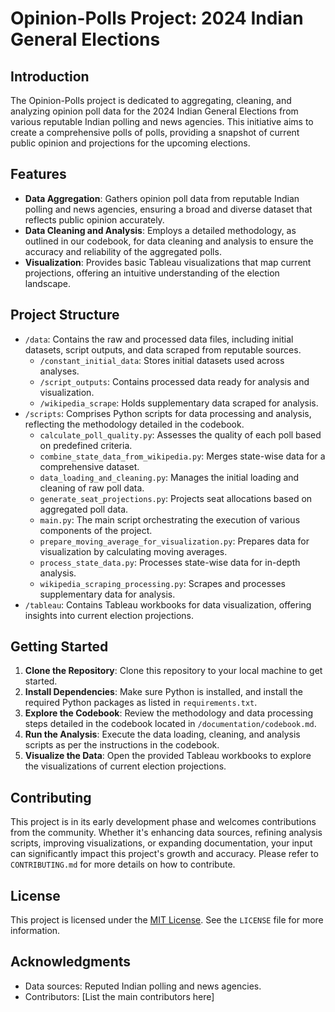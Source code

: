 
# Opinion-Polls Project: 2024 Indian General Elections

## Introduction
The Opinion-Polls project is dedicated to aggregating, cleaning, and analyzing opinion poll data for the 2024 Indian General Elections from various reputable Indian polling and news agencies. This initiative aims to create a comprehensive polls of polls, providing a snapshot of current public opinion and projections for the upcoming elections.

## Features
- **Data Aggregation**: Gathers opinion poll data from reputable Indian polling and news agencies, ensuring a broad and diverse dataset that reflects public opinion accurately.
- **Data Cleaning and Analysis**: Employs a detailed methodology, as outlined in our codebook, for data cleaning and analysis to ensure the accuracy and reliability of the aggregated polls.
- **Visualization**: Provides basic Tableau visualizations that map current projections, offering an intuitive understanding of the election landscape.

## Project Structure
- `/data`: Contains the raw and processed data files, including initial datasets, script outputs, and data scraped from reputable sources.
  - `/constant_initial_data`: Stores initial datasets used across analyses.
  - `/script_outputs`: Contains processed data ready for analysis and visualization.
  - `/wikipedia_scrape`: Holds supplementary data scraped for analysis.
- `/scripts`: Comprises Python scripts for data processing and analysis, reflecting the methodology detailed in the codebook.
  - `calculate_poll_quality.py`: Assesses the quality of each poll based on predefined criteria.
  - `combine_state_data_from_wikipedia.py`: Merges state-wise data for a comprehensive dataset.
  - `data_loading_and_cleaning.py`: Manages the initial loading and cleaning of raw poll data.
  - `generate_seat_projections.py`: Projects seat allocations based on aggregated poll data.
  - `main.py`: The main script orchestrating the execution of various components of the project.
  - `prepare_moving_average_for_visualization.py`: Prepares data for visualization by calculating moving averages.
  - `process_state_data.py`: Processes state-wise data for in-depth analysis.
  - `wikipedia_scraping_processing.py`: Scrapes and processes supplementary data for analysis.
- `/tableau`: Contains Tableau workbooks for data visualization, offering insights into current election projections.

## Getting Started
1. **Clone the Repository**: Clone this repository to your local machine to get started.
2. **Install Dependencies**: Make sure Python is installed, and install the required Python packages as listed in `requirements.txt`.
3. **Explore the Codebook**: Review the methodology and data processing steps detailed in the codebook located in `/documentation/codebook.md`.
4. **Run the Analysis**: Execute the data loading, cleaning, and analysis scripts as per the instructions in the codebook.
5. **Visualize the Data**: Open the provided Tableau workbooks to explore the visualizations of current election projections.

## Contributing
This project is in its early development phase and welcomes contributions from the community. Whether it's enhancing data sources, refining analysis scripts, improving visualizations, or expanding documentation, your input can significantly impact this project's growth and accuracy. Please refer to `CONTRIBUTING.md` for more details on how to contribute.

## License
This project is licensed under the [MIT License](LICENSE). See the `LICENSE` file for more information.

## Acknowledgments
- Data sources: Reputed Indian polling and news agencies.
- Contributors: [List the main contributors here]
